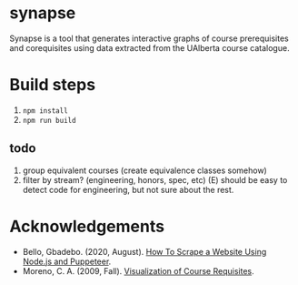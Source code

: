 # synapse

Synapse is a tool that generates interactive graphs of course prerequisites and
corequisites using data extracted from the UAlberta course catalogue.

# Build steps
1. `npm install`
2. `npm run build`

## todo
1.  group equivalent courses (create equivalence classes somehow)
2.  filter by stream? (engineering, honors, spec, etc) (E) should be easy to detect code for engineering, but not sure about the rest.

# Acknowledgements
* Bello, Gbadebo. (2020, August). [How To Scrape a Website Using Node.js and Puppeteer](https://www.digitalocean.com/community/tutorials/how-to-scrape-a-website-using-node-js-and-puppeteer).
* Moreno, C. A. (2009, Fall). [Visualization of Course Requisites](https://era.library.ualberta.ca/items/8ad0cac6-0e95-4b71-980c-a65849a271f7/view/808ef335-add6-4d56-bd73-604e50c7f173/Arango_Moreno_Camilo_Fall_2009.pdf).
